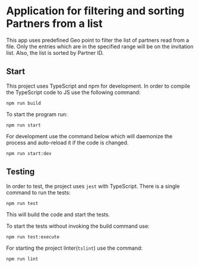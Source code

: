 # Application for filtering and sorting Partners from a list

This app uses predefined Geo point to filter the list of partners read from a file. Only the entries which are in the specified range will be on the invitation list. Also, the list is sorted by Partner ID.


## Start

This project uses TypeScript and npm for development.
In order to compile the TypeScript code to JS use the following command:
```
npm run build
```
To start the program run:
```
npm run start
```
For development use the command below which will daemonize the process and auto-reload it if the code is changed.
```
npm run start:dev
```

## Testing

In order to test, the project uses `jest` with TypeScript.
There is a single command to run the tests:
```
npm run test
```
This will build the code and start the tests.

To start the tests without invoking the build command use:
```
npm run test:execute
```

For starting the project linter(`tslint`) use the command:
```
npm run lint
```
